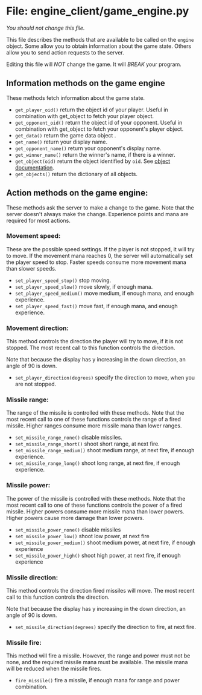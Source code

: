 # File: engine&#95;client/game&#95;engine.py

*You should not change this file.*

This file describes the methods that are available to be
called on the `engine` object.  Some allow you to
obtain information about the game state.  Others allow you
to send action requests to the server.

Editing this file will *NOT* change the game.  It will *BREAK*
your program.


## Information methods on the game engine

These methods fetch information about the game state.

*   `get_player_oid()` return the object id of your player.
    Useful in combination with get_object to fetch your
    player object.
*   `get_opponent_oid()`  return the object id of your opponent.
    Useful in combination with get_object to fetch your
    opponent's player object.
*   `get_data()` return the game data object .
*   `get_name()` return your display name.
*   `get_opponent_name()` return your opponent's display name.
*   `get_winner_name()` return the winner's name, if there is a winner.
*   `get_object(oid)` return the object identified by `oid`.
    See [object documentation](../common/object.md).
*   `get_objects()` return the dictionary of all objects.


## Action methods on the game engine:

These methods ask the server to make a change to
the game.  Note that the server doesn't always
make the change.  Experience points and mana
are required for most actions.

### Movement speed:

These are the possible speed settings.  If the
player is not stopped, it will try to move.
If the movement mana reaches 0, the server
will automatically set the player speed to stop.
Faster speeds consume more movement mana than
slower speeds.

*    `set_player_speed_stop()` stop moving.
*    `set_player_speed_slow()` move slowly, if enough mana.
*    `set_player_speed_medium()` move medium, if enough mana, and enough experience.
*    `set_player_speed_fast()` move fast, if enough mana, and enough experience.


### Movement direction:

This method controls the direction the
player will try to move, if it is not stopped.
The most recent call to this function controls
the direction.

Note that because the display
has y increasing in the down direction, an angle
of 90 is down.

*    `set_player_direction(degrees)` specify the direction to move, when you are not stopped.

###  Missile range:

The range of the missile is controlled with these methods.
Note that the most recent call to one of these functions
controls the range of a fired missile.
Higher ranges consume more missile mana than
lower ranges.

*    `set_missile_range_none()` disable missiles.
*    `set_missile_range_short()` shoot short range, at next fire.
*    `set_missile_range_medium()` shoot medium range, at next fire, if enough experience.
*    `set_missile_range_long()` shoot long range, at next fire, if enough experience.


###  Missile power:

The power of the missile is controlled with these methods.
Note that the most recent call to one of these functions
controls the power of a fired missile.
Higher powers consume more missile mana than
lower powers.  Higher powers cause more damage than
lower powers.

*    `set_missile_power_none()` disable missiles
*    `set_missile_power_low()` shoot low power, at next fire
*    `set_missile_power_medium()` shoot medium power, at next fire, if enough experience
*    `set_missile_power_high()` shoot high power, at next fire, if enough experience


###  Missile direction:

This method controls the direction fired missiles
will move.
The most recent call to this function controls
the direction.

Note that because the display
has y increasing in the down direction, an angle
of 90 is down.

*    `set_missile_direction(degrees)` specify the direction to fire, at next fire.

###  Missile fire:

This method will fire a missile.  However, the range and
power must not be none, and the required missile mana must
be available.  The missile mana will be reduced when the
missile fires.

*    `fire_missile()` fire a missile, if enough mana for range and power combination.


